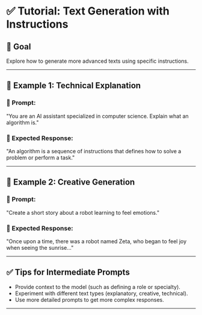 # ✅ Tutorial: Text Generation with Instructions

## 📌 Goal
Explore how to generate more advanced texts using specific instructions.

---

## 🚀 Example 1: Technical Explanation

### 🔹 Prompt:
"You are an AI assistant specialized in computer science. Explain what an algorithm is."

### 🔹 Expected Response:
"An algorithm is a sequence of instructions that defines how to solve a problem or perform a task."

---

## 🚀 Example 2: Creative Generation

### 🔹 Prompt:
"Create a short story about a robot learning to feel emotions."

### 🔹 Expected Response:
"Once upon a time, there was a robot named Zeta, who began to feel joy when seeing the sunrise..."

---

## ✅ Tips for Intermediate Prompts
- Provide context to the model (such as defining a role or specialty).
- Experiment with different text types (explanatory, creative, technical).
- Use more detailed prompts to get more complex responses.
---
